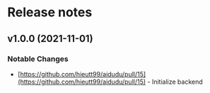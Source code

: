# Release notes


## v1.0.0 (2021-11-01)
### Notable Changes
- [https://github.com/hieutt99/aidudu/pull/15](https://github.com/hieutt99/aidudu/pull/15) - Initialize backend
